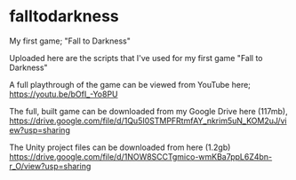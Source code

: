 # falltodarkness
My first game; "Fall to Darkness"

Uploaded here are the scripts that I've used for my first game "Fall to Darkness"

A full playthrough of the game can be viewed from YouTube here;
https://youtu.be/bOfI_-Yo8PU

The full, built game can be downloaded from my Google Drive here (117mb), 
https://drive.google.com/file/d/1Qu5I0STMPFRtmfAY_nkrim5uN_KOM2uJ/view?usp=sharing

The Unity project files can be downloaded from here (1.2gb)
https://drive.google.com/file/d/1NOW8SCCTgmico-wmKBa7ppL6Z4bn-r_O/view?usp=sharing

